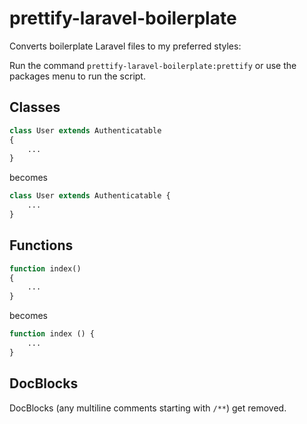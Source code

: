 # prettify-laravel-boilerplate

Converts boilerplate Laravel files to my preferred styles:

Run the command `prettify-laravel-boilerplate:prettify` or use the packages menu to run the script.

## Classes
```PHP
class User extends Authenticatable
{
    ...
}
```

becomes

```PHP
class User extends Authenticatable {
    ...
}
```

## Functions
```PHP
function index()
{
    ...
}
```

becomes

```PHP
function index () {
    ...
}
```

## DocBlocks

DocBlocks (any multiline comments starting with `/**`) get removed.